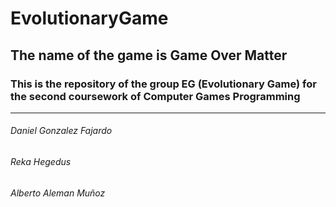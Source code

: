 # EvolutionaryGame
## The name of the game is Game Over Matter

### This is the repository of the group EG (Evolutionary Game) for the second coursework of Computer Games Programming
------
###### Daniel Gonzalez Fajardo
###### Reka Hegedus
###### Alberto Aleman Muñoz
